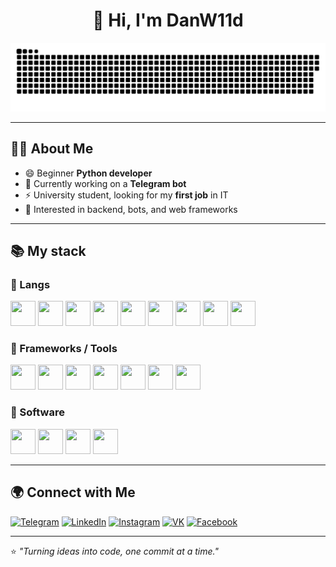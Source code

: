 <h1 align="center">👋 Hi, I'm DanW11d</h1>

![Header](https://github.com/DanW11d/danw11d/blob/main/assets/github-snake.svg)

---

## 👨‍💻 About Me  

- 😄 Beginner **Python developer**  
- 🔭 Currently working on a **Telegram bot**  
- ⚡ University student, looking for my **first job** in IT  
- 🎯 Interested in backend, bots, and web frameworks  

---

## 📚 My stack  

### 🔹 Langs  
<p align="left">
  <img src="https://cdn.jsdelivr.net/gh/devicons/devicon/icons/python/python-original.svg" width="40" height="40"/>
  <img src="https://cdn.jsdelivr.net/gh/devicons/devicon/icons/csharp/csharp-original.svg" width="40" height="40"/>
  <img src="https://cdn.jsdelivr.net/gh/devicons/devicon/icons/cplusplus/cplusplus-original.svg" width="40" height="40"/>
  <img src="https://cdn.jsdelivr.net/gh/devicons/devicon/icons/dotnetcore/dotnetcore-original.svg" width="40" height="40"/>
  <img src="https://cdn.jsdelivr.net/gh/devicons/devicon/icons/html5/html5-original.svg" width="40" height="40"/>
  <img src="https://cdn.jsdelivr.net/gh/devicons/devicon/icons/css3/css3-original.svg" width="40" height="40"/>
  <img src="https://cdn.jsdelivr.net/gh/devicons/devicon/icons/javascript/javascript-original.svg" width="40" height="40"/>
  <img src="https://cdn.jsdelivr.net/gh/devicons/devicon/icons/java/java-original.svg" width="40" height="40"/>
  <img src="https://cdn.jsdelivr.net/gh/devicons/devicon/icons/postgresql/postgresql-original.svg" width="40" height="40"/>
</p>

### 🔹 Frameworks / Tools  
<p align="left">
  <img src="https://cdn.jsdelivr.net/gh/devicons/devicon/icons/linux/linux-original.svg" width="40" height="40"/>
  <img src="https://cdn.jsdelivr.net/gh/devicons/devicon/icons/git/git-original.svg" width="40" height="40"/>
  <img src="https://cdn.jsdelivr.net/gh/devicons/devicon/icons/docker/docker-original.svg" width="40" height="40"/>
  <img src="https://cdn.jsdelivr.net/gh/devicons/devicon/icons/django/django-plain.svg" width="40" height="40"/>
  <img src="https://cdn.jsdelivr.net/gh/devicons/devicon/icons/fastapi/fastapi-original.svg" width="40" height="40"/>
  <img src="https://cdn.jsdelivr.net/gh/devicons/devicon/icons/flask/flask-original.svg" width="40" height="40"/>
  <img src="https://cdn.jsdelivr.net/gh/devicons/devicon/icons/bootstrap/bootstrap-original.svg" width="40" height="40"/>
</p>

### 🔹 Software  
<p align="left">
  <img src="https://cdn.jsdelivr.net/gh/devicons/devicon/icons/pycharm/pycharm-original.svg" width="40" height="40"/>
  <img src="https://cdn.jsdelivr.net/gh/devicons/devicon/icons/intellij/intellij-original.svg" width="40" height="40"/>
  <img src="https://cdn.jsdelivr.net/gh/devicons/devicon/icons/visualstudio/visualstudio-plain.svg" width="40" height="40"/>
  <img src="https://cdn.jsdelivr.net/gh/devicons/devicon/icons/vscode/vscode-original.svg" width="40" height="40"/>
</p>

---

## 🌍 Connect with Me  

[![Telegram](https://img.shields.io/badge/-Telegram-26A5E4?style=for-the-badge&logo=telegram&logoColor=white)](https://t.me/danjek7)
[![LinkedIn](https://img.shields.io/badge/-LinkedIn-0A66C2?style=for-the-badge&logo=linkedin&logoColor=white)](https://www.linkedin.com/in/daniil-filchenko)
[![Instagram](https://img.shields.io/badge/-Instagram-E4405F?style=for-the-badge&logo=instagram&logoColor=white)](https://instagram.com/danw11d)
[![VK](https://img.shields.io/badge/-VK-4C75A3?style=for-the-badge&logo=vk&logoColor=white)](https://vk.com/danjek7)
[![Facebook](https://img.shields.io/badge/-Facebook-1877F2?style=for-the-badge&logo=facebook&logoColor=white)](https://facebook.com/filchenkodaniil)

---

⭐ *"Turning ideas into code, one commit at a time."*
